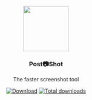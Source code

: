 <p align="center">
  <img src="res/app-icon.png" height="120" />
  <h3 align="center">Post📷Shot</h3>
  <p align="center">The faster screenshot tool</p>
  <p align="center">
    <a href="todo:download-url"><img src="https://img.shields.io/badge/Download-Setup-brightgreen.svg" alt="Download"></a>
    <a href="releases"><img src="https://img.shields.io/github/downloads/mrousavy/PostShot/total.svg" alt="Total downloads"></a>
  </p>
</p>
